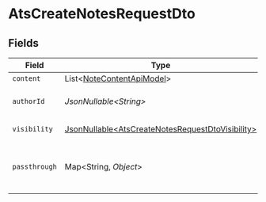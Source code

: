 # AtsCreateNotesRequestDto


## Fields

| Field                                                                                                              | Type                                                                                                               | Required                                                                                                           | Description                                                                                                        | Example                                                                                                            |
| ------------------------------------------------------------------------------------------------------------------ | ------------------------------------------------------------------------------------------------------------------ | ------------------------------------------------------------------------------------------------------------------ | ------------------------------------------------------------------------------------------------------------------ | ------------------------------------------------------------------------------------------------------------------ |
| `content`                                                                                                          | List\<[NoteContentApiModel](../../models/components/NoteContentApiModel.md)>                                       | :heavy_minus_sign:                                                                                                 | N/A                                                                                                                |                                                                                                                    |
| `authorId`                                                                                                         | *JsonNullable\<String>*                                                                                            | :heavy_minus_sign:                                                                                                 | Unique identifier of the author                                                                                    | 1234567890                                                                                                         |
| `visibility`                                                                                                       | [JsonNullable\<AtsCreateNotesRequestDtoVisibility>](../../models/components/AtsCreateNotesRequestDtoVisibility.md) | :heavy_minus_sign:                                                                                                 | Visibility of the note                                                                                             | public                                                                                                             |
| `passthrough`                                                                                                      | Map\<String, *Object*>                                                                                             | :heavy_minus_sign:                                                                                                 | Value to pass through to the provider                                                                              | {<br/>"other_known_names": "John Doe"<br/>}                                                                        |
